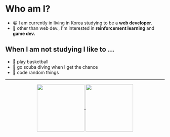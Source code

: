 # Who am I?

- 😀 I am currently in living in Korea studying to be a **web developer**.
- 🤖 other than web dev., I'm interested in **reinforcement learning** and **game dev.**

## When I am not studying I like to ...
- 🏀 play basketball
- 🐳 go scuba diving when I get the chance
- 💩 code random things

<hr>
<div align="center">
  <a href="https://github-readme-stats.vercel.app/api/top-langs/?username=ririro93&layout=compact">
    <img align="center" src="https://github-readme-stats.vercel.app/api/top-langs/?username=ririro93&layout=compact" height="150"/>
  </a>
  <a href="https://github-readme-stats.vercel.app/api?username=ririro93">
    <img align="center" src="https://github-readme-stats.vercel.app/api?username=ririro93" height="150"/>
  </a>
</div>
